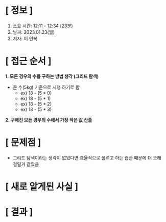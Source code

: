 # **[ 정보 ]**
1. 소요 시간: 12:11 - 12:34 (23분)
2. 날짜: 2023.01.23(월)
3. 저자: 이 인복

# **[ 접근 순서 ]**
**1. 모든 경우의 수를 구하는 방법 생각 (그리드 탐색)**
- 큰 수(5kg) 기준으로 시행 하기로 함
    - ex) 18 - (5 * 0)
    - ex) 18 - (5 * 1)
    - ex) 18 - (5 * 2)
    - ex) 18 - (5 * 3)

**2. 구해진 모든 경우의 수에서 가장 작은 값 산출**

# **[ 문제점 ]**
- 그리드 탐색이라는 생각이 없었다면 효율적으로 풀려고 하는 습관 때문에 더 오래 걸릴거 같았음

# **[ 새로 알게된 사실 ]**

# **[ 결과 ]**




         

